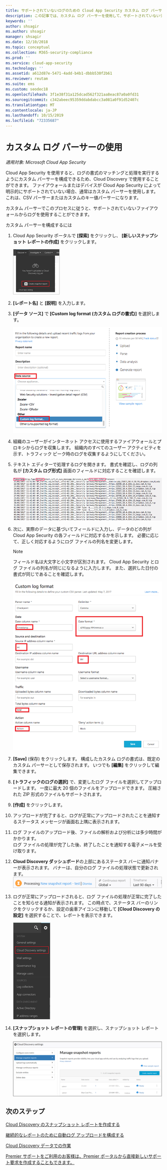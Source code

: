 ```yaml
---
title: サポートされていないログのための Cloud App Security カスタム ログ パーサー
description: この記事では、カスタム ログ パーサーを使用して、サポートされていないデバイスのログを Cloud App Security にアップロードする方法について説明します。
keywords: ''
author: shsagir
ms.author: shsagir
manager: shsagir
ms.date: 12/10/2018
ms.topic: conceptual
ms.collection: M365-security-compliance
ms.prod: ''
ms.service: cloud-app-security
ms.technology: ''
ms.assetid: a612d87e-5471-4add-b4b1-dbbb530f2b61
ms.reviewer: reutam
ms.suite: ems
ms.custom: seodec18
ms.openlocfilehash: 3f1e38f31a125dcad562f321aa8eac87a0a0fd31
ms.sourcegitcommit: c342abeec95359ddabdabcc3a081a0f91d52407c
ms.translationtype: MT
ms.contentlocale: ja-JP
ms.lasthandoff: 10/15/2019
ms.locfileid: "72335687"
---
```

# <a name="use-a-custom-log-parser"></a>カスタム ログ パーサーの使用

*適用対象: Microsoft Cloud App Security*

Cloud App Security を使用すると、ログの書式のマッチングと処理を実行するようにカスタム パーサーを構成できるため、Cloud Discovery で使用することができます。 ファイアウォールまたはデバイスが Cloud App Security によって明示的にサポートされていない場合、通常はカスタム パーサーを使用します。 これは、CSV パーサーまたはカスタムのキー値パーサーになります。

カスタム パーサーでこのプロセスに従うと、サポートされていないファイアウォールからログを使用することができます。 


 
カスタム パーサーを構成するには
1. Cloud App Security ポータルで **[探索]** をクリックし、 **[新しいスナップショット レポートの作成]** をクリックします。  
  
   ![新しいスナップショット レポートを作成する](./media/create-new-snapshot-report.png)
     
2. **[レポート名]** と **[説明]** を入力します。
  
3. **[データ ソース]** で **[Custom log format (カスタム ログの書式)]** を選択します。  

    ![新しいスナップショット レポート](./media/custom-log-upload.png)   

4. 組織のユーザーがインターネット アクセスに使用するファイアウォールとプロキシからログを収集します。 組織内のすべてのユーザー アクティビティを示す、トラフィック ピーク時のログを収集するようにしてください。 

5. テキスト エディターで処理するログを開きます。 書式を確認し、ログの列名が **[カスタム ログ形式]** 画面のフィールドに対応することを確認します。

   ![カスタム ログ パーサー](./media/log-data.png) 

6. 次に、実際のデータに基づいてフィールドに入力し、データのどの列が Cloud App Security の各フィールドに対応するかを示します。 必要に応じて、正しく対応するようにログ ファイルの列名を変更します。
  
   > [!NOTE]
    > フィールド名は大文字と小文字が区別されます。 Cloud App Security とログ ファイルの列名が同じになるように入力します。 また、選択した日付の書式が同じであることを確認します。

   ![カスタム ログ パーサー](./media/custom-log-parser.png) 


7. **[Save]** (保存) をクリックします。 構成したカスタム ログの書式は、既定のカスタム パーサーとして保存されます。 いつでも **[編集]** をクリックして編集できます。

8. **[トラフィックのログの選択]** で、変更したログ ファイルを選択してアップロードします。 一度に最大 20 個のファイルをアップロードできます。 圧縮された ZIP 形式のファイルもサポートされます。  
  

9. **[作成]** をクリックします。  

10. アップロードが完了すると、ログが正常にアップロードされたことを通知するステータス メッセージが画面右上隅に表示されます。  
  
11. ログ ファイルのアップロード後、ファイルの解析および分析には多少時間がかかります。  
    ログ ファイルの処理が完了した後、終了したことを通知する電子メールを受け取ります。 
  
12. **Cloud Discovery ダッシュボード**の上部にあるステータス バーに通知バナーが表示されます。 バナーは、自分のログ ファイルの処理状態で更新されます。  
    ![ログ ファイル メニュー バーの処理](./media/processing-log-file-menu-bar.png) 
   
13. ログが正常にアップロードされると、ログ ファイルの処理が正常に完了したことを知らせる通知が表示されます。 この時点で、ステータス バーのリンクをクリックするか、設定の歯車アイコンに移動して **[Cloud Discovery の設定]** を選択することで、レポートを表示できます。   
  
     ![Discovery の [設定] タブ](./media/discovery-settings-tab.png)
14. **[スナップショット レポートの管理]** を選択し、スナップショット レポートを選択します。
 
    ![スナップショット レポートの管理](./media/snapshot-report-managment.png)

  
      




## <a name="next-steps"></a>次のステップ
 
[Cloud Discovery のスナップショット レポートを作成する](create-snapshot-cloud-discovery-reports.md)

[継続的なレポートのために自動ログ アップロードを構成する](configure-automatic-log-upload-for-continuous-reports.md)

[Cloud Discovery データでの作業](working-with-cloud-discovery-data.md)

[Premier サポートをご利用のお客様は、Premier ポータルから直接新しいサポート要求を作成することもできます。](https://premier.microsoft.com/)  
